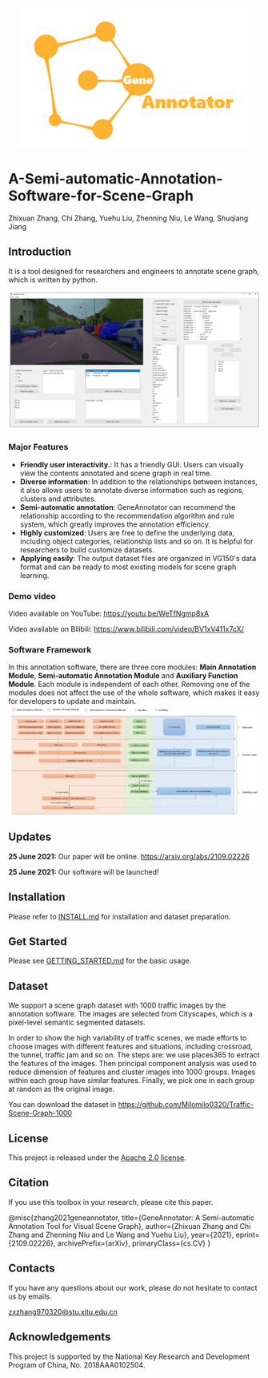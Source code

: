 <p align="center">
    <img src='teaser_image/logo.png'>
</p>

# A-Semi-automatic-Annotation-Software-for-Scene-Graph

Zhixuan Zhang, Chi Zhang, Yuehu Liu, Zhenning Niu, Le Wang, Shuqiang Jiang


## Introduction

It is a tool designed for researchers and engineers to annotate scene graph, which is written by python.

![image](teaser_image/UI.png)

### Major Features

- **Friendly user interactivity.**: It has a friendly GUI. Users can visually view the contents annotated and scene graph in real time.
- **Diverse information**: In addition to the relationships between instances, it also allows users to annotate diverse information such as regions, clusters and attributes.
- **Semi-automatic annotation**: GeneAnnotator can recommend the relationship according to the recommendation algorithm and rule system, which greatly improves the annotation efficiency.
- **Highly customized**: Users are free to define the underlying data, including object categories, relationship lists and so on. It is helpful for researchers to build customize datasets.
- **Applying easily**: The output dataset files are organized in VG150's data format and can be ready to most existing models for scene graph learning.

### Demo video
Video available on YouTube: https://youtu.be/WeTfNgmp8xA

Video available on Bilibili: https://www.bilibili.com/video/BV1xV411x7cX/


### Software Framework

In this annotation software, there are three core modules: **Main Annotation Module**, **Semi-automatic Annotation Module** and **Auxiliary Function Module**.  Each module is independent of each other. Removing one of the modules does not affect the use of the whole software, which makes it easy for developers to update and maintain.
![image](teaser_image/overview.png)


## Updates

 **25 June 2021:** Our paper will be online. https://arxiv.org/abs/2109.02226

 **25 June 2021:** Our software will be launched!

## Installation

Please refer to [INSTALL.md](docs/INSTALL.md) for installation and dataset preparation.

## Get Started

Please see [GETTING_STARTED.md](docs/GETTING_STARTED.md) for the basic usage.

## Dataset
We support a scene graph dataset with 1000 traffic images by the annotation software. The images are selected from Cityscapes, which is a pixel-level semantic segmented datasets. 

In order to show the high variability of traffic scenes, we made efforts to choose images with different features and situations, including crossroad, the tunnel, traffic jam and so on. The steps are: we use places365 to extract the features of the images. Then principal component analysis was used to reduce dimension of features and cluster images into 1000 groups. Images within each group have similar features. Finally, we pick one in each group at random as the original image.

You can download the dataset in https://github.com/Milomilo0320/Traffic-Scene-Graph-1000
## License

This project is released under the [Apache 2.0 license](LICENSE).

## Citation

If you use this toolbox in your research, please cite this paper.

@misc{zhang2021geneannotator,
      title={GeneAnnotator: A Semi-automatic Annotation Tool for Visual Scene Graph}, 
      author={Zhixuan Zhang and Chi Zhang and Zhenning Niu and Le Wang and Yuehu Liu},
      year={2021},
      eprint={2109.02226},
      archivePrefix={arXiv},
      primaryClass={cs.CV}
}

## Contacts

If you have any questions about our work, please do not hesitate to contact us by emails.

 [zxzhang970320@stu.xjtu.edu.cn](mailto:zxzhang970320@stu.xjtu.edu.cn)

## Acknowledgements

This project is supported by the National Key Research and Development Program of China, No. 2018AAA0102504.





